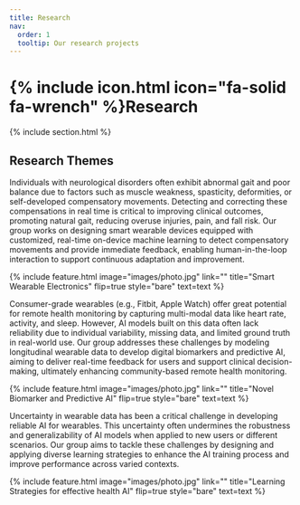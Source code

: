 ```yaml
---
title: Research
nav:
  order: 1
  tooltip: Our research projects
---
```


# {% include icon.html icon="fa-solid fa-wrench" %}Research

{% include section.html %}

## Research Themes


Individuals with neurological disorders often exhibit abnormal gait and poor balance due to factors such as muscle weakness, spasticity, deformities, or self-developed compensatory movements. Detecting and correcting these compensations in real time is critical to improving clinical outcomes, promoting natural gait, reducing overuse injuries, pain, and fall risk. Our group works on designing smart wearable devices equipped with customized, real-time on-device machine learning to detect compensatory movements and provide immediate feedback, enabling human-in-the-loop interaction to support continuous adaptation and improvement. 

{%
  include feature.html
  image="images/photo.jpg"
  link=""
  title="Smart Wearable Electronics"
  flip=true
  style="bare"
  text=text
%}


Consumer-grade wearables (e.g., Fitbit, Apple Watch) offer great potential for remote health monitoring by capturing multi-modal data like heart rate, activity, and sleep. However, AI models built on this data often lack reliability due to individual variability, missing data, and limited ground truth in real-world use. Our group addresses these challenges by modeling longitudinal wearable data to develop digital biomarkers and predictive AI, aiming to deliver real-time feedback for users and support clinical decision-making, ultimately enhancing community-based remote health monitoring.

{%
  include feature.html
  image="images/photo.jpg"
  link=""
  title="Novel Biomarker and Predictive AI"
  flip=true
  style="bare"
  text=text
%}


Uncertainty in wearable data has been a critical challenge in developing reliable AI for wearables. This uncertainty often undermines the robustness and generalizability of AI models when applied to new users or different scenarios. Our group aims to tackle these challenges by designing and applying diverse learning strategies to enhance the AI training process and improve performance across varied contexts.

{%
  include feature.html
  image="images/photo.jpg"
  link=""
  title="Learning Strategies for effective health AI"
  flip=true
  style="bare"
  text=text
%}